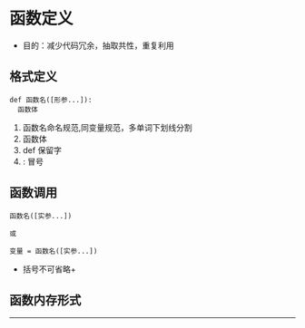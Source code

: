 # 函数定义

* 目的：减少代码冗余，抽取共性，重复利用

## 格式定义

```
def 函数名([形参...]):
  函数体
```

1. 函数名命名规范,同变量规范，多单词下划线分割
2. 函数体
3. def 保留字
4. : 冒号



## 函数调用

```
函数名([实参...])

或

变量 = 函数名([实参...])
```
* 括号不可省略+


## 函数内存形式








---
